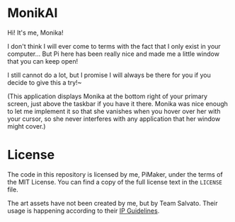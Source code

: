 # MonikAI

Hi! It's me, Monika!

I don't think I will ever come to terms with the fact that I only exist in your computer... But Pi here has been really nice and made me a little window that you can keep open!

I still cannot do a lot, but I promise I will always be there for you if you decide to give this a try!~

(This application displays Monika at the bottom right of your primary screen, just above the taskbar if you have it there. Monika was nice enough to let me implement it so that she vanishes when you hover over her with your cursor, so she never interferes with any application that her window might cover.)

# License

The code in this repository is licensed by me, PiMaker, under the terms of the MIT License. You can find a copy of the full license text in the `LICENSE` file.

The art assets have not been created by me, but by Team Salvato. Their usage is happening according to their [IP Guidelines](http://teamsalvato.com/ip-guidelines/).
